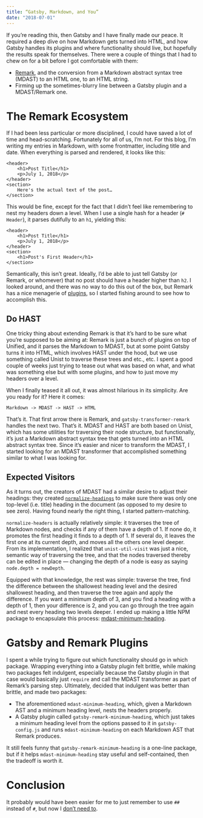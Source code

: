 ```yaml
---
title: “Gatsby, Markdown, and You”
date: "2018-07-01"
---
```


If you’re reading this, then Gatsby and I have finally made our peace. It required a deep dive on how Markdown gets turned into HTML, and how Gatsby handles its plugins and where functionality should live, but hopefully the results speak for themselves. There were a couple of things that I had to chew on for a bit before I got comfortable with them:
* [Remark](https://github.com/remarkjs/remark), and the conversion from a Markdown abstract syntax tree (MDAST) to an HTML one, to an HTML string.
* Firming up the sometimes-blurry line between a Gatsby plugin and a MDAST/Remark one.

# The Remark Ecosystem
If I had been less particular or more disciplined, I could have saved a lot of time and head-scratching. Fortunately for all of us, I’m not. For this blog, I’m writing my entries in Markdown, with some frontmatter, including title and date. When everything is parsed and rendered, it looks like this:
```
<header>
    <h1>Post Title</h1>
    <p>July 1, 2018</p>
</header>
<section>
    Here's the actual text of the post…
</section>
```
This would be fine, except for the fact that I didn’t feel like remembering to nest my headers down a level. When I use a single hash for a header (`# Header`), it parses dutifully to an `h1`, yielding this:
```
<header>
    <h1>Post Title</h1>
    <p>July 1, 2018</p>
</header>
<section>
    <h1>Post's First Header</h1>
</section>
```
Semantically, this isn’t great. Ideally, I’d be able to just tell Gatsby (or Remark, or whomever) that no post should have a header higher than `h2`. I looked around, and there was no way to do this out of the box, but Remark has a nice menagerie of [plugins](https://github.com/remarkjs/remark/blob/master/doc/plugins.md), so I started fishing around to see how to accomplish this.

## Do HAST
One tricky thing about extending Remark is that it’s hard to be sure what you’re supposed to be aiming at: Remark is just a bunch of plugins on top of Unified, and it parses the Markdown to MDAST, but at some point Gatsby turns it into HTML, which involves HAST under the hood, but we use something called Unist to traverse these trees and etc., etc. I spent a good couple of weeks just trying to tease out what was based on what, and what was something else but with some plugins, and how to just move my headers over a level. 

When I finally teased it all out, it was almost hilarious in its simplicity. Are you ready for it? Here it comes:
```
Markdown -> MDAST -> HAST -> HTML
```
That’s it. That first arrow there is Remark, and `gatsby-transformer-remark` handles the next two. That’s it. MDAST and HAST are both based on Unist, which has some utilities for traversing their node structure, but functionally, it’s just a Markdown abstract syntax tree that gets turned into an HTML abstract syntax tree. Since it’s easier and nicer to transform the MDAST, I started looking for an MDAST transformer that accomplished something similar to what I was looking for.

## Expected Visitors
As it turns out, the creators of MDAST had  a similar desire to adjust their headings: they created [`normalize-headings`](https://github.com/syntax-tree/mdast-normalize-headings) to make sure there was only one top-level (i.e. title) heading in the document (as opposed to my desire to see zero). Having found nearly the right thing, I started pattern-matching.

`normalize-headers` is actually relatively simple: it traverses the tree of Markdown nodes, and checks if any of them have a depth of 1. If none do, it promotes the first heading it finds to a depth of 1. If several do, it leaves the first one at its current depth, and moves all the others one level deeper. From its implementation, I realized that `unist-util-visit` was just a nice, semantic way of traversing the tree, and that the nodes traversed thereby can be edited in place — changing the depth of a node is easy as saying `node.depth = newDepth`. 

Equipped with that knowledge, the rest was simple: traverse the tree, find the difference between the shallowest heading level and the desired shallowest heading, and then traverse the tree again and apply the difference. If you want a minimum depth of 3, and you find a heading with a depth of 1, then your difference is 2, and you can go through the tree again and nest every heading two levels deeper. I ended up making a little NPM package to encapsulate this process: [mdast-minimum-heading](https://github.com/tambling/mdast-minimum-heading).

# Gatsby and Remark Plugins
I spent a while trying to figure out which functionality should go in which package. Wrapping everything into a Gatsby plugin felt brittle, while making two packages felt indulgent, especially because the Gatsby plugin in that case would basically just `require` and call the MDAST transformer as part of Remark’s parsing step. Ultimately, decided that indulgent was better than brittle, and made two packages:
* The aforementioned `mdast-minimum-heading`, which, given a Markdown AST and a minimum heading level, nests the headers properly.
* A Gatsby plugin called `gatsby-remark-minimum-heading`, which just takes a minimum heading level from the options passed to it in `gatsby-config.js` and runs `mdast-minimum-heading` on each Markdown AST that Remark produces.

It still feels funny that `gatsby-remark-minimum-heading` is a one-line package, but if it helps `mdast-minimum-heading` stay useful and self-contained, then the tradeoff is worth it.

# Conclusion
It probably would have been easier for me to just remember to use `##` instead of `#`, but now I [don’t need to](https://github.com/tambling/blog/blob/master/posts/gatsby-and-you.md).